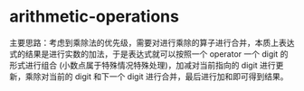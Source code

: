 # arithmetic-operations

主要思路：考虑到乘除法的优先级，需要对进行乘除的算子进行合并，本质上表达式的结果是进行实数的加法，于是表达式就可以按照一个 operator 一个 digit 的形式进行组合 (小数点属于特殊情况特殊处理)，加减对当前指向的 digit 进行更新，乘除对当前的 digit 和下一个 digit 进行合并，最后进行加和即可得到结果。
